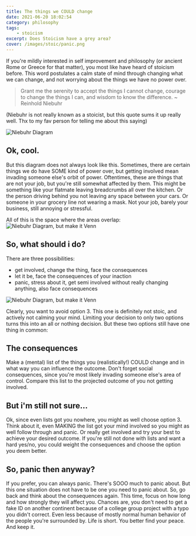 ```yaml
---
title: The things we COULD change
date: 2021-06-20 18:02:54
category: philosophy
tags:
    - stoicism
excerpt: Does Stoicism have a grey area?
cover: /images/stoic/panic.png
---
```


If you're mildly interested in self improvement and philosophy (or ancient Rome or Greece for that matter), you most like have heard of stoicism before. This word postulates a calm state of mind through changing what we can change, and not worrying about the things we have no power over. 

> Grant me the serenity to accept the things I cannot change,
courage to change the things I can,
and wisdom to know the difference.
~ Reinhold Niebuhr

(Niebuhr is not really known as a stoicist, but this quote sums it up really well. Thx to my fav person for telling me about this saying)

![Niebuhr Diagram](/images/stoic/separate.png)

## Ok, cool. 
But this diagram does not always look like this. Sometimes, there are certain things we do have SOME kind of power over, but getting involved mean invading someone else's orbit of power. Oftentimes, these are things that are not your job, but you're still somewhat affected by them. This might be something like your flatmate leaving breadcrumbs all over the kitchen. 
Or the person driving behind you not leaving any space between your cars. 
Or someone in your grocery line not wearing a mask.
Not your job, barely your business, still annoying or stressful. 

All of this is the space where the areas overlap: 
![Niebuhr Diagram, but make it Venn](/images/stoic/panic.png)
## So, what should i do?
There are three possibilities:
- get involved, change the thing, face the consequences
- let it be, face the consequences of your inaction
- panic, stress about it, get semi involved without really changing anything, also face consequences

![Niebuhr Diagram, but make it Venn](/images/stoic/consequences.png)

Clearly, you want to avoid option 3. This one is definitely not stoic, and actively not calming your mind. Limiting your decision to only two options turns this into an all or nothing decision. 
But these two options still have one thing in common: 
## The consequences
Make a (mental) list of the things you (realistically!) COULD change and in what way you can influence the outcome. Don't forget social consequences, since you're most likely invading someone else's area of control. 
Compare this list to the projected outcome of you not getting involved. 
## But i'm still not sure...
Ok, since even lists got you nowhere, you might as well choose option 3. 
Think about it, even MAKING the list got your mind involved so you might as well follow through and panic. Or really get involved and try your best to achieve your desired outcome. 
If you're still not done with lists and want a hard yes/no, you could weight the consequences and choose the option you deem better.
## So, panic then anyway?
If you prefer, you can always panic. There's SOOO much to panic about. But this one situation does not have to be one you need to panic about. 
So, go back and think about the consequences again. This time, focus on how long and how strongly they will affect you. 
Chances are, you don't need to get a fake ID on another continent because of a college group project with a typo you didn't correct. Even less because of mostly normal human behavior of the people you're surrounded by. 
Life is short. You better find your peace. And keep it. 
